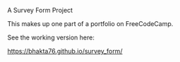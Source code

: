 A Survey Form Project 

This makes up one part of a portfolio on FreeCodeCamp.

See the working version here:

https://bhakta76.github.io/survey_form/